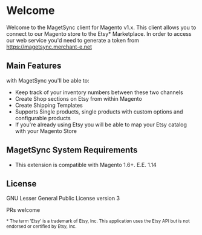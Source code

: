 # Welcome
Welcome to the MagetSync client for Magento v1.x. This client allows you to connect to our Magento store to the Etsy* Marketplace. In order to access our web service you'd need to generate a token from https://magetsync.merchant-e.net

## Main Features
with MagetSync you'll be able to:

- Keep track of your inventory numbers between these two channels
- Create Shop sections on Etsy from within Magento
- Create Shipping Templates
- Supports Single products, single products with custom options and configurable products
- If you're already using Etsy you will be able to map your Etsy catalog with your Magento Store

## MagetSync System Requirements

- This extension is compatible with Magento 1.6+. E.E. 1.14


## License

GNU Lesser General Public License version 3


PRs welcome

<small>* The term 'Etsy' is a trademark of Etsy, Inc. This application uses the Etsy API but is not endorsed or certified by Etsy, Inc.</small>
